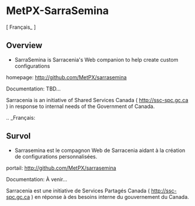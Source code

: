 MetPX-SarraSemina
=================

[ Français_ ]

Overview
--------

- SarraSemina is Sarracenia's Web companion to help create custom configurations

homepage: http://github.com/MetPX/sarrasemina

Documentation: TBD...

Sarracenia is an initiative of Shared Services Canada ( http://ssc-spc.gc.ca )
in response to internal needs of the Government of Canada.


.. _Français:

Survol
------

- Sarrasemina est le compagnon Web de Sarracenia aidant à la création de configurations personnalisées.

portail: http://github.com/MetPX/sarrasemina

Documentation: À venir...

Sarracenia est une initiative de Services Partagés Canada ( http://ssc-spc.gc.ca )
en réponse à des besoins interne du gouvernement du Canada.

